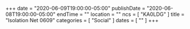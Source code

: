 +++
date = "2020-06-09T19:00:00-05:00"
publishDate = "2020-06-08T19:00:00-05:00"
endTime = ""
location = ""
ncs = [ "KA0LDG" ]
title = "Isolation Net 0609"
categories = [ "Social" ]
dates = [ "" ]
+++

